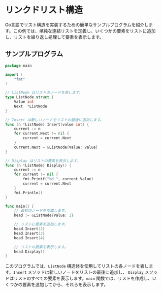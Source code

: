 # リンクドリスト構造

Go言語でリスト構造を実装するための簡単なサンプルプログラムを紹介します。この例では、単純な連結リストを定義し、いくつかの要素をリストに追加し、リストを繰り返し処理して要素を表示します。

## サンプルプログラム

```go
package main

import (
	"fmt"
)

// ListNode はリストのノードを表します。
type ListNode struct {
	Value int
	Next  *ListNode
}

// Insert は新しいノードをリストの最後に追加します。
func (n *ListNode) Insert(value int) {
	current := n
	for current.Next != nil {
		current = current.Next
	}
	current.Next = &ListNode{Value: value}
}

// Display はリストの要素を表示します。
func (n *ListNode) Display() {
	current := n
	for current != nil {
		fmt.Printf("%d ", current.Value)
		current = current.Next
	}
	fmt.Println()
}

func main() {
	// 最初のノードを作成します。
	head := &ListNode{Value: 1}

	// リストに要素を追加します。
	head.Insert(2)
	head.Insert(3)
	head.Insert(4)

	// リストの要素を表示します。
	head.Display()
}

```
このプログラムでは、`ListNode` 構造体を使用してリストの各ノードを表します。`Insert` メソッドは新しいノードをリストの最後に追加し、 `Display` メソッドはリストのすべての要素を表示します。`main` 関数では、リストを作成し、いくつかの要素を追加してから、それらを表示します。

